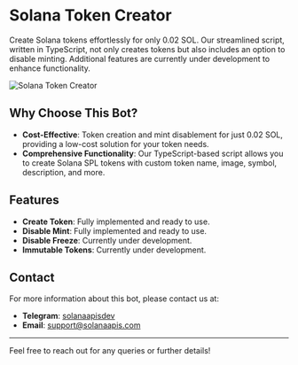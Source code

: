 # Solana Token Creator

Create Solana tokens effortlessly for only 0.02 SOL. Our streamlined script, written in TypeScript, not only creates tokens but also includes an option to disable minting. Additional features are currently under development to enhance functionality.

![Solana Token Creator](https://i.ibb.co/vhhYT4W/solana-token-creator.png)

## Why Choose This Bot?

- **Cost-Effective**: Token creation and mint disablement for just 0.02 SOL, providing a low-cost solution for your token needs.
- **Comprehensive Functionality**: Our TypeScript-based script allows you to create Solana SPL tokens with custom token name, image, symbol, description, and more.

## Features

- **Create Token**: Fully implemented and ready to use.
- **Disable Mint**: Fully implemented and ready to use.
- **Disable Freeze**: Currently under development.
- **Immutable Tokens**: Currently under development.

## Contact

For more information about this bot, please contact us at:

- **Telegram**: [solanaapisdev](https://t.me/solanaapisdev)
- **Email**: [support@solanaapis.com](mailto:support@solanaapis.com)

---

Feel free to reach out for any queries or further details!
